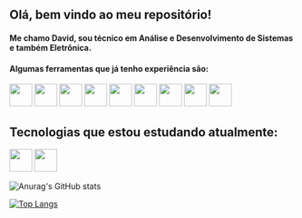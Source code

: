 ## Olá, bem vindo ao meu repositório!
#### Me chamo David, sou técnico em Análise e Desenvolvimento de Sistemas e também Eletrônica.
#### Algumas ferramentas que já tenho experiência são:

<div>
<img src="https://cdn.jsdelivr.net/gh/devicons/devicon/icons/git/git-original.svg" width="40" height="40"/>
<img src="https://cdn.jsdelivr.net/gh/devicons/devicon/icons/html5/html5-original-wordmark.svg" width="40" height="40"/>
<img src="https://cdn.jsdelivr.net/gh/devicons/devicon/icons/css3/css3-original-wordmark.svg" width="40" height="40"/>
<img src="https://cdn.jsdelivr.net/gh/devicons/devicon/icons/javascript/javascript-original.svg" width="40" height="40"/>
<img src="https://cdn.jsdelivr.net/gh/devicons/devicon/icons/nodejs/nodejs-original.svg" width="40" height="40"/>
<img src="https://cdn.jsdelivr.net/gh/devicons/devicon/icons/mysql/mysql-original-wordmark.svg" width="40" height="40"/>
<img src="https://cdn.jsdelivr.net/gh/devicons/devicon/icons/python/python-original-wordmark.svg" width="40" height="40"/>
<img src="https://cdn.jsdelivr.net/gh/devicons/devicon/icons/react/react-original-wordmark.svg" width="40" height="40"/>
<img src="https://cdn.jsdelivr.net/gh/devicons/devicon/icons/arduino/arduino-original-wordmark.svg" width="40" height="40" />
</div>

## Tecnologias que estou estudando atualmente:
<div>
<img src="https://cdn.jsdelivr.net/gh/devicons/devicon/icons/typescript/typescript-original.svg" width="40" height="40"/>
<img src="https://cdn.jsdelivr.net/gh/devicons/devicon/icons/angularjs/angularjs-original-wordmark.svg" width="40" height="40"/>
</div>

![Anurag's GitHub stats](https://github-readme-stats.vercel.app/api?username=DavidGabrielBJorge&show_icons=true&theme=synthwave)

[![Top Langs](https://github-readme-stats.vercel.app/api/top-langs/?username=DavidGabrielBJorge&layout=compact)](https://github.com/anuraghazra/github-readme-stats)

